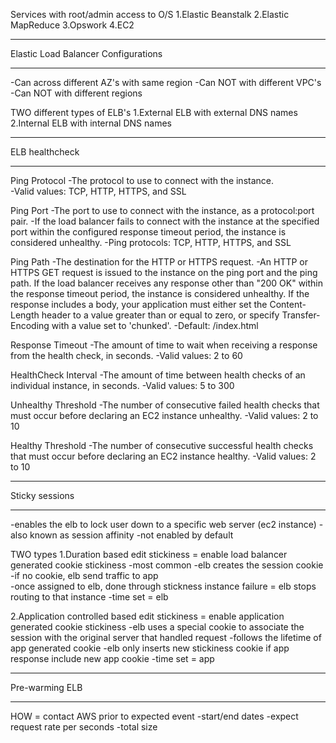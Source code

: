 Services with root/admin access to O/S
1.Elastic Beanstalk
2.Elastic MapReduce
3.Opswork
4.EC2

************************************
Elastic Load Balancer Configurations
************************************
-Can across different AZ's with same region
-Can NOT with different VPC's
-Can NOT with different regions

TWO different types of ELB's
1.External ELB with external DNS names
2.Internal ELB with internal DNS names

***************
ELB healthcheck
***************
Ping Protocol
-The protocol to use to connect with the instance.  
-Valid values: TCP, HTTP, HTTPS, and SSL

Ping Port
-The port to use to connect with the instance, as a protocol:port pair.
-If the load balancer fails to connect with the instance at the specified port within the configured response timeout period, the instance is considered unhealthy.
-Ping protocols: TCP, HTTP, HTTPS, and SSL

Ping Path
-The destination for the HTTP or HTTPS request.
-An HTTP or HTTPS GET request is issued to the instance on the ping port and the ping path. If the load balancer receives any response other than "200 OK" within the response timeout period, the instance is considered unhealthy. If the response includes a body, your application must either set the Content-Length header to a value greater than or equal to zero, or specify Transfer-Encoding with a value set to 'chunked'.
-Default: /index.html

Response Timeout
-The amount of time to wait when receiving a response from the health check, in seconds.
-Valid values: 2 to 60

HealthCheck Interval
-The amount of time between health checks of an individual instance, in seconds.
-Valid values: 5 to 300

Unhealthy Threshold
-The number of consecutive failed health checks that must occur before declaring an EC2 instance unhealthy.
-Valid values: 2 to 10

Healthy Threshold
-The number of consecutive successful health checks that must occur before declaring an EC2 instance healthy.
-Valid values: 2 to 10

***************
Sticky sessions
***************
-enables the elb to lock user down to a specific web server (ec2 instance)
-also known as session affinity
-not enabled by default

TWO types
1.Duration based
edit stickiness = enable load balancer generated cookie stickiness
-most common
-elb creates the session cookie
-if no cookie, elb send traffic to app  
-once assigned to elb, done through stickness
instance failure = elb stops routing to that instance
-time set = elb

2.Application controlled based
edit stickiness = enable application generated cookie stickiness
-elb uses a special cookie to associate the session with the original server that handled request
-follows the lifetime of app generated cookie
-elb only inserts new stickiness cookie if app response include new app cookie
-time set = app

***************
Pre-warming ELB
***************
HOW = contact AWS prior to expected event
-start/end dates
-expect request rate per seconds
-total size
